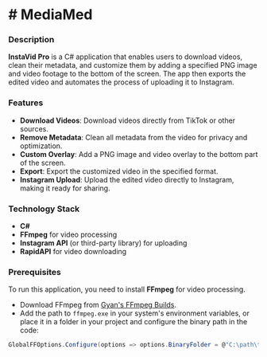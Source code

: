 # # MediaMed

### Description
**InstaVid Pro** is a C# application that enables users to download videos, clean their metadata, and customize them by adding a specified PNG image and video footage to the bottom of the screen. The app then exports the edited video and automates the process of uploading it to Instagram.

### Features
- **Download Videos**: Download videos directly from TikTok or other sources.
- **Remove Metadata**: Clean all metadata from the video for privacy and optimization.
- **Custom Overlay**: Add a PNG image and video overlay to the bottom part of the screen.
- **Export**: Export the customized video in the specified format.
- **Instagram Upload**: Upload the edited video directly to Instagram, making it ready for sharing.

### Technology Stack
- **C#**
- **FFmpeg** for video processing
- **Instagram API** (or third-party library) for uploading
- **RapidAPI** for video downloading

### Prerequisites
To run this application, you need to install **FFmpeg** for video processing.

- Download FFmpeg from [Gyan's FFmpeg Builds](https://www.gyan.dev/ffmpeg/builds/).
- Add the path to `ffmpeg.exe` in your system's environment variables, or place it in a folder in your project and configure the binary path in the code:

```csharp
GlobalFFOptions.Configure(options => options.BinaryFolder = @"C:\path\to\ffmpeg\bin");
```
